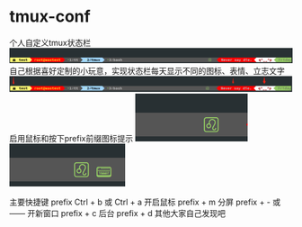 # tmux-conf
个人自定义tmux状态栏
![Image text](https://github.com/moralistxp/tmux-conf/blob/b50b0234836de57b68383152fc17bfabf559afa0/img/statusbar.png)
自己根据喜好定制的小玩意，实现状态栏每天显示不同的图标、表情、立志文字
![Image text](https://github.com/moralistxp/tmux-conf/blob/b50b0234836de57b68383152fc17bfabf559afa0/img/dy.png)
启用鼠标和按下prefix前缀图标提示
![Image text](https://github.com/moralistxp/tmux-conf/blob/b50b0234836de57b68383152fc17bfabf559afa0/img/mouse.png)
![Image text](https://github.com/moralistxp/tmux-conf/blob/b50b0234836de57b68383152fc17bfabf559afa0/img/prefix.png)

主要快捷键
prefix Ctrl + b 或 Ctrl + a
开启鼠标 prefix + m
分屏 prefix + - 或 ——
开新窗口 prefix + c
后台 prefix + d
其他大家自己发现吧
